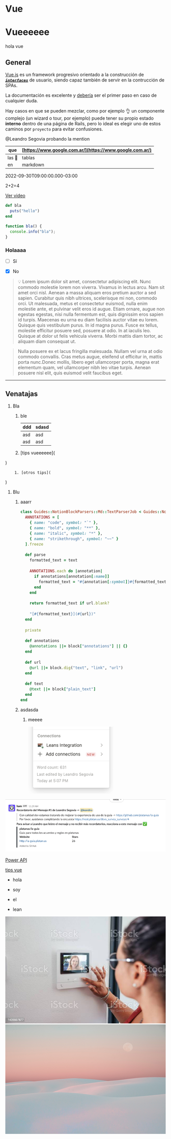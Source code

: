 
# Vue

# Vueeeeee

hola vue

## General

[Vue.js](https://vuejs.org/v2/guide/) es un framework progresivo orientado a la construcción de [~~***`interfaces`***~~](http://google.com) de usuario, siendo capaz también de servir en la contrucción de SPAs.

La documentación es excelente y [debería](http://google.com) ser el primer paso en caso de cualquier duda.

Hay casos en que se pueden mezclar, como por ejemplo 👌 un componente complejo (un wizard o tour, por ejemplo) puede tener su propio estado **interno** dentro de una página de Rails, pero lo ideal es elegir uno de estos caminos por `proyecto` para evitar confusiones.



@Leandro Segovia probando la mention

| que  | [https://www.google.com.ar/](https://www.google.com.ar/) |
| --- | --- |
| las 👿 | tablas |
| en | markdown |

2022-09-30T09:00:00.000-03:00 

2+2=4

[Ver video](https://www.youtube.com/watch?v=1TewCPi92ro)

```ruby
def bla
  puts("hello")
end
```

```javascript
function bla() {
  console.info("bla");
}
```



### Holaaaa

- [ ] Sí

- [x] No

> 💡 Lorem ipsum dolor sit amet, consectetur adipiscing elit. Nunc commodo molestie lorem non viverra. Vivamus in lectus arcu. Nam sit amet orci nisl. Aenean a massa aliquam eros pretium auctor a sed sapien. Curabitur quis nibh ultrices, scelerisque mi non, commodo orci. Ut malesuada, metus et consectetur euismod, nulla enim molestie ante, et pulvinar velit eros id augue. Etiam ornare, augue non egestas egestas, nisi nulla fermentum est, quis dignissim eros sapien id turpis. Maecenas eu urna eu diam facilisis auctor vitae eu lorem. Quisque quis vestibulum purus. In id magna purus. Fusce ex tellus, molestie efficitur posuere sed, posuere at odio. In at iaculis leo. Quisque at dolor ut felis vehicula viverra. Morbi mattis diam tortor, ac aliquam diam consequat ut.

> Nulla posuere ex et lacus fringilla malesuada. Nullam vel urna at odio commodo convallis. Cras metus augue, eleifend ut efficitur in, mattis porta nunc.Donec mollis, libero eget ullamcorper porta, magna erat elementum quam, vel ullamcorper nibh leo vitae turpis. Aenean posuere nisl elit, quis euismod velit faucibus eget.

---

## Venatajas

1. Bla

    1. ble

        | ddd | sdasd |
        | --- | --- |
        | asd | asd |
        | asd | asd |

    1. [tips vueeeeee](

)

        1. [otros tips](

)

1. Blu

    1. aaarr

        ```ruby
        class Guides::NotionBlockParsers::Md::TextParserJob < Guides::NotionBlockParsers::Md::BaseParserJob
          ANNOTATIONS = [
            { name: "code", symbol: "`" },
            { name: "bold", symbol: "**" },
            { name: "italic", symbol: "*" },
            { name: "strikethrough", symbol: "~~" }
          ].freeze
        
          def parse
            formatted_text = text
        
            ANNOTATIONS.each do |annotation|
              if annotations[annotation[:name]]
                formatted_text = "#{annotation[:symbol]}#{formatted_text}#{annotation[:symbol]}"
              end
            end
        
            return formatted_text if url.blank?
        
            "[#{formatted_text}](#{url})"
          end
        
          private
        
          def annotations
            @annotations ||= block["annotations"] || {}
          end
        
          def url
            @url ||= block.dig("text", "link", "url")
          end
        
          def text
            @text ||= block["plain_text"]
          end
        end
        ```

    1. asdasda

        1. meeee

            <img src='assets/vue-8dcc9236-4c11-44fe-b89c-88c7654880e5.png'/>

    

<img src='assets/vue-f21108b4-ec66-48d1-bff4-8a3fc94d8c14.png'/>

[Power API](power_api.md)

[tips vue](vue/tips_vue.md)



* hola

* soy

* el

* lean



<img src='assets/vue-50fad438-9a5f-4ced-bdd4-84959b151fd2.jpg'/>

<img src='assets/vue-cc220fd2-3e35-4125-908a-819290e7e13f.jpg'/>
